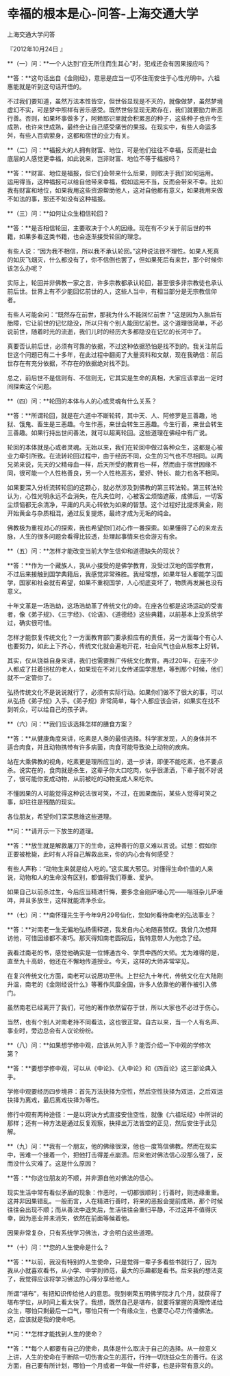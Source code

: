 # 幸福的根本是心-问答-上海交通大学

上海交通大学问答

『2012年10月24日 』

**（一）问：**一个人达到“应无所住而生其心”时，犯戒还会有因果报应吗？

**答：**这句话出自《金刚经》，意思是应当一切不住而安住于心性光明中。六祖惠能就是听到这句话开悟的。

不过我们要知道，虽然万法本性皆空，但世俗显现是不灭的，就像做梦，虽然梦境虚幻不实，可是梦中照样有苦乐感受。既然世俗显现无欺存在，我们就要励力断恶行善。否则，如果坏事做多了，阿赖耶识里就会积累恶的种子，这些种子也许今生成熟，也许来世成熟，最终会让自己感受痛苦的果报。在现实中，有些人命运多舛，有些人百病萦身，这都和宿世的业力有关。

**（二）问：**福报大的人拥有财富、地位，可是他们往往不幸福，反而是社会底层的人感觉更幸福，如此说来，岂非财富、地位不等于福报吗？

**答：**财富、地位是福报，但它们会带来什么后果，则取决于我们如何运用。运用得当，这种福报可以给自他带来幸福，假如运用不当，反而会带来不幸。比如我有财富和地位，如果我用这些资源帮助他人，这对自他都有意义，如果我用来做不如法的事，那还不如没有这种福报。

**（三）问：**如何让众生相信轮回？

**答：**是否相信轮回，主要取决于个人的因缘。现在有不少关于前后世的书籍，如果多看这类书籍，也会逐渐接受轮回的理念。

有些人说：“因为我不相信，所以我不承认轮回。”这种说法很不理性。如果人死真的如灰飞烟灭，什么都没有了，你不信倒也罢了，但如果死后有来世，那个时候你该怎么办呢？

实际上，轮回并非佛教一家之言，许多宗教都承认轮回，甚至很多非宗教徒也承认前后世。世界上有不少能回忆前世的人，这些人当中，有相当部分是无宗教信仰者。

有些人可能会问：“既然存在前世，那我为什么不能回忆前世？”这是因为入胎后有胎障，它让前世的记忆隐没，所以只有个别人能回忆前世。这个道理很简单，不必说前世，随着时光的流逝，我们儿时的经历大多都隐没在记忆的长河中了。

真要否认前后世，必须有可靠的依据，不过这种依据恐怕是找不到的。我关注前后世这个问题已有二十多年，在此过程中翻阅了大量资料和文献，现在我确信：前后世存在有充分依据，不存在的依据绝对找不到。

总之，前后世不是信则有、不信则无，它其实是生命的真相，大家应该拿出一定时间探索这个问题。

**（四）问：**轮回的本体与人的心或灵魂有什么关系？

**答：**所谓轮回，就是在六道中不断轮转，其中天、人、阿修罗是三善趣，地狱、饿鬼、畜生是三恶趣。今生作恶，来世会转生三恶趣。今生行善，来世会转生三善趣。如果行持出世间善法，就可以超离轮回。这些道理在佛经中有广说。

轮回的本体就是心或者灵魂。无始以来，我们在轮回中做过各种众生，这都是心被业力牵引所致。在流转轮回过程中，由于经历不同，众生的习气也不尽相同。以两兄弟来说，先天的父精母血一样，后天所受的教育也一样，然而由于宿世因缘不同，很可能一个人性格善良，另一个人性格恶劣，爱好、特长、能力也各不相同。

如果要深入分析流转轮回的这颗心，就必然涉及到佛教的第三转法轮。第三转法轮认为，心性光明永远不会消失，在凡夫位时，心被客尘烦恼遮蔽，成佛后，一切客尘烦恼都无余清净，平庸的凡夫心转依为如来的智慧。这个过程好比提炼黄金，刚开始黄金与杂质相混，通过反复提炼，最终才成为无垢的纯金。

佛教极为重视对心的探索，我也希望你们对心作一番探索。如果懂得了心的来龙去脉，人生的很多问题会看得比较透，处理起事情来也会游刃有余。

**（五）问：**怎样才能改变当前大学生信仰和道德缺失的现状？

**答：**作为一个藏族人，我从小接受的是佛学教育，没受过汉地的国学教育，不过后来接触到国学典籍后，我感觉非常殊胜。我经常想，如果年轻人都能学习国学，国家和社会就有希望，如果不重视国学，人心彻底变坏了，物质再发展也没有意义。

十年文革是一场浩劫，这场浩劫革了传统文化的命。在座各位都是这场运动的受害者，像《弟子规》、《三字经》、《论语》、《道德经》这些典籍，以前基本上没系统学过，确实很可惜。

怎样才能恢复传统文化？一方面教育部门要承担应有的责任，另一方面每个有心人也要努力，如此上下齐心，传统文化就会遍地开花，社会风气也会从根本上好转。

其实，仅从饶益自身来讲，我们也需要推广传统文化教育。再过20年，在座不少人都成了拄着拐杖的老人，如果现在不对儿女传递国学思想，等到那个时候，他们就不一定管你了。

弘扬传统文化不是说说就行了，必须有实际行动。如果你们做不了很大的事，可以从弘扬《弟子规》入手。《弟子规》非常简单，每个人都应该会讲，如果实在找不到听众，可以给自己的孩子讲。

**（六）问：**我们应该选择怎样的膳食方案？

**答：**从健康角度来讲，吃素是人类的最佳选择。科学家发现，人的身体并不适合肉食，并且动物携带有许多病菌，肉食可能导致染上动物的疾病。

站在大乘佛教的视角，吃素更是理所应当的，退一步讲，即便不能吃素，也不要点杀。说实在的，食肉就是杀生，这辈子你大口吃肉，似乎很潇洒，下辈子就不好说了，很可能你变成动物，从前被吃的动物变成人来吃你。

不懂因果的人可能觉得这种说法很可笑，不过，在因果面前，某些人觉得可笑之事，却往往是残酷的现实。

各位朋友，希望你们深深思维这些道理。

**问：**请开示一下放生的道理。

**答：**放生就是解救屠刀下的生命，这种善行的意义难以言说。试想：假如你正要被枪毙，此时有人将自己解救出来，你的内心会有何感受？

有些人声称：“动物生来就是给人吃的。”这实属大邪见。对懂得生命价值的人来说，动物和人的生命没有区别，都值得我们尊重、爱护。

如果自己以前杀过生，今后应当精进忏悔，要多念金刚萨埵心咒——嗡班杂儿萨埵吽，并且多放生，这样就能清净杀业。

**（七）问：**南怀瑾先生于今年9月29号仙化，您如何看待南老的弘法事业？

**答：**对南老一生无偏地弘扬儒释道，我发自内心地随喜赞叹。我曾几次想拜访他，可惜因缘都不凑巧。那天得知南老圆寂后，我特意带人为他念了经。

我看过南老的书，感觉他确实是一位博通古今、学贯中西的大师。尤为难得的是，直至九十高龄，他还在不懈地传道授业。今天，这样的大师非常罕见。

在复兴传统文化方面，南老可以说居功至伟。上世纪九十年代，传统文化在大陆刚升温，南老的《金刚经说什么》等著作风靡全国，许多人依靠他的著作被引入佛门。

虽然南老已经离开了我们，可他的著作依然留存于世，所以大家也不必过于伤心。

当然，也有个别人对南老持不同看法，这也很正常。自古以来，当一个人有名声、事业时，旁边总会有人议论纷纷。

**（八）问：**如果想学修中观，应该从何入手？能否介绍一下中观的学修次第？

**答：**要想学修中观，可以从《中论》、《入中论》和《四百论》这三部论典入手。

学修中观要经历四步境界：首先万法抉择为空性，然后空性抉择为双运，之后双运抉择为离戏，最后离戏抉择为等性。

修行中观有两种途径：一是以窍诀方式直接安住空性，就像《六祖坛经》中所讲的那样；还有一种方法是通过反复观察，抉择出万法皆空的正见，然后安住于此见解。

**（九）问：**我有一个朋友，他的佛缘很深，他也一度笃信佛教。然而在现实中，苦难一个接着一个，把他打击得差点崩溃。后来他对佛法信心没那么强了，反而没什么灾难了。这是什么原因？

**答：**你这位朋友的不顺，并非源自他对佛法的信心。

现实生活中常有看似矛盾的现象：作恶时，一切都很顺利；行善时，则违缘重重。这并非因果错乱。一般而言，人在精进行善时，将来的恶报会提前成熟，那个时候往往会出现不顺；而从善法中退失后，生活往往会重归平静，不过这并不值得庆幸，因为恶业并未消失，依然在前面等候着他。

因果非常复杂，只有系统学习佛法，才会明白这些道理。

**（十）问：**您的人生使命是什么？

**答：**以前，我没有特别的人生使命，只是觉得一辈子多看些书就行了，因为我从小就喜欢看书，从小学、中学到师范，最大的乐趣都是看书。后来我的想法变了，我觉得应该将学习佛法的心得分享给他人。

所谓“堪布”，有把知识传给他人的意思。我到喇荣五明佛学院才几个月，就获得了堪布学位，从时间上看太快了。我想，既然自己是堪布，就要将掌握的真理传递给众生，哪怕只剩最后一口气，哪怕只有一个有缘众生，也要尽心尽力传播佛法。这，应该就是我的使命吧。

**问：**怎样才能找到人生的使命？

**答：**每个人都要有自己的使命，具体是什么取决于自己的选择。从一般意义上讲，人生的使命在于断除一切伤害众生的恶行，行持一切饶益众生的善行。在这方面，自己要有所计划，哪怕一个月或者一年做一件好事，也是非常有意义的。

